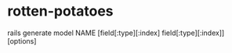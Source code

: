 # rotten-potatoes

rails generate model NAME [field[:type][:index] field[:type][:index]] [options]


<!-- User.first.ratings.where(rateable_type: "Movie") do |rating| puts rating end -->
